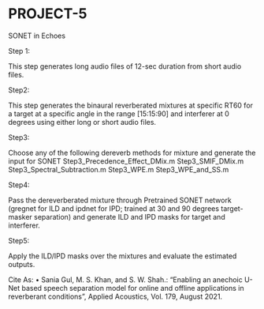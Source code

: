 # PROJECT-5
SONET in Echoes

Step 1: 

This step generates long audio files of 12-sec duration from short audio files.

Step2:

This step generates the binaural reverberated mixtures at specific RT60 for a target at a specific angle in the range [15:15:90] and interferer at 0 degrees using either long or short audio files.

Step3:

Choose any of the following dereverb methods for mixture and generate the input for SONET
        Step3_Precedence_Effect_DMix.m
        Step3_SMIF_DMix.m 
        Step3_Spectral_Subtraction.m
        Step3_WPE.m
        Step3_WPE_and_SS.m
        
Step4:

Pass the dereverberated mixture through Pretrained SONET network (gregnet for ILD and ipdnet for IPD; trained at 30 and 90 degrees target-masker separation) and generate ILD and IPD masks for target and interferer.

Step5: 

Apply the ILD/IPD masks over the mixtures and evaluate the estimated outputs.

Cite As: •	Sania Gul, M. S. Khan, and S. W. Shah.: “Enabling an anechoic U-Net based speech separation model for online and offline applications in reverberant conditions”, Applied Acoustics, Vol. 179, August 2021. 

